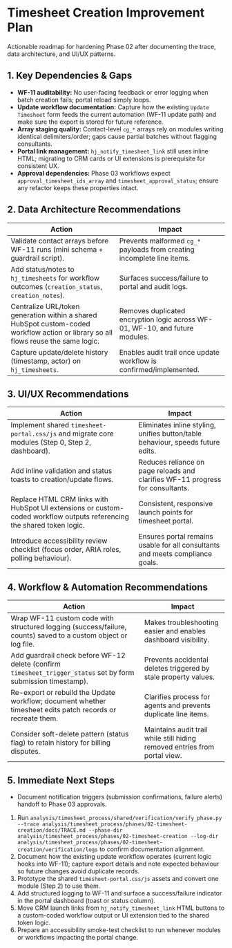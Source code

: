 # Timesheet Creation Improvement Plan

Actionable roadmap for hardening Phase 02 after documenting the trace, data architecture, and UI/UX patterns.

## 1. Key Dependencies & Gaps
- **WF-11 auditability:** No user-facing feedback or error logging when batch creation fails; portal reload simply loops.
- **Update workflow documentation:** Capture how the existing `Update Timesheet` form feeds the current automation (WF-11 update path) and make sure the export is stored for future reference.
- **Array staging quality:** Contact-level `cg_*` arrays rely on modules writing identical delimiters/order; gaps cause partial batches without flagging consultants.
- **Portal link management:** `hj_notify_timesheet_link` still uses inline HTML; migrating to CRM cards or UI extensions is prerequisite for consistent UX.
- **Approval dependencies:** Phase 03 workflows expect `approval_timesheet_ids_array` and `timesheet_approval_status`; ensure any refactor keeps these properties intact.

## 2. Data Architecture Recommendations
| Action | Impact |
| --- | --- |
| Validate contact arrays before WF-11 runs (mini schema + guardrail script). | Prevents malformed `cg_*` payloads from creating incomplete line items. |
| Add status/notes to `hj_timesheets` for workflow outcomes (`creation_status`, `creation_notes`). | Surfaces success/failure to portal and audit logs. |
| Centralize URL/token generation within a shared HubSpot custom-coded workflow action or library so all flows reuse the same logic. | Removes duplicated encryption logic across WF-01, WF-10, and future modules. |
| Capture update/delete history (timestamp, actor) on `hj_timesheets`. | Enables audit trail once update workflow is confirmed/implemented. |

## 3. UI/UX Recommendations
| Action | Impact |
| --- | --- |
| Implement shared `timesheet-portal.css/js` and migrate core modules (Step 0, Step 2, dashboard). | Eliminates inline styling, unifies button/table behaviour, speeds future edits. |
| Add inline validation and status toasts to creation/update flows. | Reduces reliance on page reloads and clarifies WF-11 progress for consultants. |
| Replace HTML CRM links with HubSpot UI extensions or custom-coded workflow outputs referencing the shared token logic. | Consistent, responsive launch points for timesheet portal. |
| Introduce accessibility review checklist (focus order, ARIA roles, polling behaviour). | Ensures portal remains usable for all consultants and meets compliance goals. |

## 4. Workflow & Automation Recommendations
| Action | Impact |
| --- | --- |
| Wrap WF-11 custom code with structured logging (success/failure, counts) saved to a custom object or log file. | Makes troubleshooting easier and enables dashboard visibility. |
| Add guardrail check before WF-12 delete (confirm `timesheet_trigger_status` set by form submission timestamp). | Prevents accidental deletes triggered by stale property values. |
| Re-export or rebuild the Update workflow; document whether timesheet edits patch records or recreate them. | Clarifies process for agents and prevents duplicate line items. |
| Consider soft-delete pattern (status flag) to retain history for billing disputes. | Maintains audit trail while still hiding removed entries from portal view. |

## 5. Immediate Next Steps
- Document notification triggers (submission confirmations, failure alerts) handoff to Phase 03 approvals.
1. Run `analysis/timesheet_process/shared/verification/verify_phase.py --trace analysis/timesheet_process/phases/02-timesheet-creation/docs/TRACE.md --phase-dir analysis/timesheet_process/phases/02-timesheet-creation --log-dir analysis/timesheet_process/phases/02-timesheet-creation/verification/logs` to confirm documentation alignment.
2. Document how the existing update workflow operates (current logic hooks into WF-11); capture export details and note expected behaviour so future changes avoid duplicate records.
3. Prototype the shared `timesheet-portal.css/js` assets and convert one module (Step 2) to use them.
4. Add structured logging to WF-11 and surface a success/failure indicator in the portal dashboard (toast or status column).
5. Move CRM launch links from `hj_notify_timesheet_link` HTML buttons to a custom-coded workflow output or UI extension tied to the shared token logic.
6. Prepare an accessibility smoke-test checklist to run whenever modules or workflows impacting the portal change.


